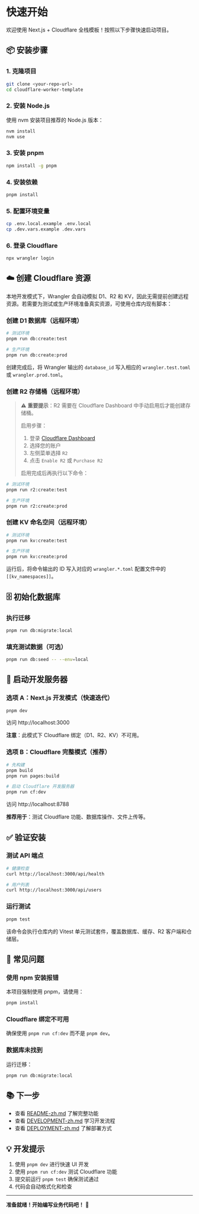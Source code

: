 # 快速开始

欢迎使用 Next.js + Cloudflare 全栈模板！按照以下步骤快速启动项目。

## 📦 安装步骤

### 1. 克隆项目

```bash
git clone <your-repo-url>
cd cloudflare-worker-template
```

### 2. 安装 Node.js

使用 nvm 安装项目推荐的 Node.js 版本：

```bash
nvm install
nvm use
```

### 3. 安装 pnpm

```bash
npm install -g pnpm
```

### 4. 安装依赖

```bash
pnpm install
```

### 5. 配置环境变量

```bash
cp .env.local.example .env.local
cp .dev.vars.example .dev.vars
```

### 6. 登录 Cloudflare

```bash
npx wrangler login
```

## ☁️ 创建 Cloudflare 资源

本地开发模式下，Wrangler 会自动模拟 D1、R2 和 KV，因此无需提前创建远程资源。若需要为测试或生产环境准备真实资源，可使用仓库内现有脚本：

### 创建 D1 数据库（远程环境）

```bash
# 测试环境
pnpm run db:create:test

# 生产环境
pnpm run db:create:prod
```

创建完成后，将 Wrangler 输出的 `database_id` 写入相应的 `wrangler.test.toml` 或 `wrangler.prod.toml`。

### 创建 R2 存储桶（远程环境）

> ⚠️ **重要提示**：R2 需要在 Cloudflare Dashboard 中手动启用后才能创建存储桶。
>
> 启用步骤：
>
> 1. 登录 [Cloudflare Dashboard](https://dash.cloudflare.com/)
> 2. 选择您的账户
> 3. 左侧菜单选择 `R2`
> 4. 点击 `Enable R2` 或 `Purchase R2`
>
> 启用完成后再执行以下命令：

```bash
# 测试环境
pnpm run r2:create:test

# 生产环境
pnpm run r2:create:prod
```

### 创建 KV 命名空间（远程环境）

```bash
# 测试环境
pnpm run kv:create:test

# 生产环境
pnpm run kv:create:prod
```

运行后，将命令输出的 ID 写入对应的 `wrangler.*.toml` 配置文件中的 `[[kv_namespaces]]`。

## 🗄️ 初始化数据库

### 执行迁移

```bash
pnpm run db:migrate:local
```

### 填充测试数据（可选）

```bash
pnpm run db:seed -- --env=local
```

## 🚀 启动开发服务器

### 选项 A：Next.js 开发模式（快速迭代）

```bash
pnpm dev
```

访问 http://localhost:3000

**注意**：此模式下 Cloudflare 绑定（D1、R2、KV）不可用。

### 选项 B：Cloudflare 完整模式（推荐）

```bash
# 先构建
pnpm build
pnpm run pages:build

# 启动 Cloudflare 开发服务器
pnpm run cf:dev
```

访问 http://localhost:8788

**推荐用于**：测试 Cloudflare 功能、数据库操作、文件上传等。

## ✅ 验证安装

### 测试 API 端点

```bash
# 健康检查
curl http://localhost:3000/api/health

# 用户列表
curl http://localhost:3000/api/users
```

### 运行测试

```bash
pnpm test
```

该命令会执行仓库内的 Vitest 单元测试套件，覆盖数据库、缓存、R2 客户端和仓储层。

## 🔧 常见问题

### 使用 npm 安装报错

本项目强制使用 pnpm，请使用：

```bash
pnpm install
```

### Cloudflare 绑定不可用

确保使用 `pnpm run cf:dev` 而不是 `pnpm dev`。

### 数据库未找到

运行迁移：

```bash
pnpm run db:migrate:local
```

## 📚 下一步

- 查看 [README-zh.md](./README-zh.md) 了解完整功能
- 查看 [DEVELOPMENT-zh.md](./DEVELOPMENT-zh.md) 学习开发流程
- 查看 [DEPLOYMENT-zh.md](./DEPLOYMENT-zh.md) 了解部署方式

## 💡 开发提示

1. 使用 `pnpm dev` 进行快速 UI 开发
2. 使用 `pnpm run cf:dev` 测试 Cloudflare 功能
3. 提交前运行 `pnpm test` 确保测试通过
4. 代码会自动格式化和检查

---

**准备就绪！开始编写业务代码吧！** 🚀
